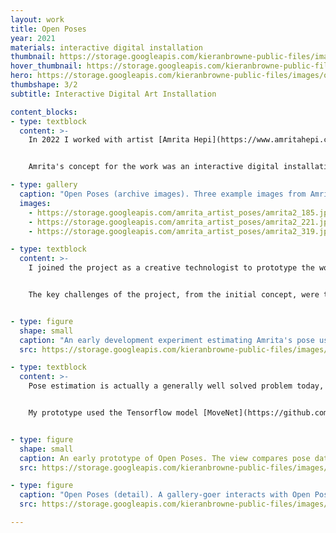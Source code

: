 ```yaml
---
layout: work
title: Open Poses
year: 2021
materials: interactive digital installation
thumbnail: https://storage.googleapis.com/kieranbrowne-public-files/images/open_poses_thumbnail2.jpg
hover_thumbnail: https://storage.googleapis.com/kieranbrowne-public-files/images/open_poses_thumbnail.jpg
hero: https://storage.googleapis.com/kieranbrowne-public-files/images/open_poses_1.jpg
thumbshape: 3/2
subtitle: Interactive Digital Art Installation

content_blocks:
- type: textblock
  content: >-
    In 2022 I worked with artist [Amrita Hepi](https://www.amritahepi.com/) to develop an interactive digital installation for the exhibition [Primavera 2022](https://www.mca.com.au/artists-works/exhibitions/primavera-2022-young-australian-artists/) at the Museum of Contemporary Art, Sydney. Amrita's work explores "dance as social function" and her practice is performed in physical performace spaces but also in the digital spaces of new media. 


    Amrita's concept for the work was an interactive digital installation in which gallery goers would attempt to manouver and manipulate their bodies in step with hers. In particular, participants in the installation would mimic the body positions captured in a photographic archive of poses created and performed by the artist.

- type: gallery
  caption: "Open Poses (archive images). Three example images from Amrita Hepi's archive of poses. In each, Hepi kneels or stands in front of a green screen to form a unique body position. © Amrita Hepi."
  images:
    - https://storage.googleapis.com/amrita_artist_poses/amrita2_185.jpg
    - https://storage.googleapis.com/amrita_artist_poses/amrita2_221.jpg
    - https://storage.googleapis.com/amrita_artist_poses/amrita2_319.jpg

- type: textblock
  content: >-
    I joined the project as a creative technologist to prototype the work and to write the code for the final version. 


    The key challenges of the project, from the initial concept, were to find some way to measure the closeness of a participant's pose to those of Amrita's archive of poses, and to find a way to automatically superimpose a photo of the participant over Amrita's image. 


- type: figure
  shape: small
  caption: "An early development experiment estimating Amrita's pose using the machine learning model MoveNet. Here certain key joints of the artist's body are identified by the model and visualised in a red wireframe."
  src: https://storage.googleapis.com/kieranbrowne-public-files/images/open_poses_dev_pose.jpg

- type: textblock
  content: >-
    Pose estimation is actually a generally well solved problem today, though the complexity of poses in Amrita's archive certainly put the technology through its paces. 


    My prototype used the Tensorflow model [MoveNet](https://github.com/tensorflow/tfjs-models/tree/master/pose-detection/src/movenet) to compute the pose data for each photograph in the archive then compare it against the live pose data from my webcam.


- type: figure
  shape: small
  caption: An early prototype of Open Poses. The view compares pose data from Amrita (left) to live pose data from the webcam (right).
  src: https://storage.googleapis.com/kieranbrowne-public-files/images/open_poses_dev.gif

- type: figure
  caption: "Open Poses (detail). A gallery-goer interacts with Open Poses.  © Amrita Hepi. Photograph: Anna Kučera."
  src: https://storage.googleapis.com/kieranbrowne-public-files/images/open_poses_2.jpg

---
```



